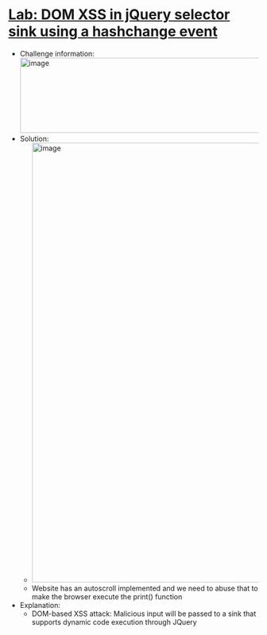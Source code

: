 # [Lab: DOM XSS in jQuery selector sink using a hashchange event](https://portswigger.net/web-security/cross-site-scripting/dom-based/lab-jquery-selector-hash-change-event)

- Challenge information: <img width="656" height="151" alt="image" src="https://github.com/user-attachments/assets/0ea0707c-8ead-43d6-95c6-daaef0dcd34f" />
- Solution:
  - <img width="1174" height="884" alt="image" src="https://github.com/user-attachments/assets/0c0041d5-5984-4d40-b55b-8942e7e6b59d" />
  - Website has an autoscroll implemented and we need to abuse that to make the browser execute the print() function
- Explanation:
  - DOM-based XSS attack: Malicious input will be passed to a sink that supports dynamic code execution through JQuery
